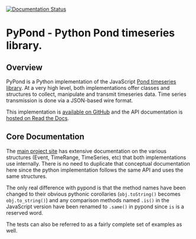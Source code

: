 [![Documentation Status](https://readthedocs.org/projects/pypond/badge/?version=latest)](http://pypond.readthedocs.io/en/latest/?badge=latest)

# PyPond - Python Pond timeseries library.

## Overview

PyPond is a Python implementation of the JavaScript [Pond timeseries library](http://software.es.net/pond/). At a very high level, both implementations offer classes and structures to collect, manipulate and transmit timeseries data. Time series transmission is done via a JSON-based wire format.

This implementation is [available on GitHub](https://github.com/esnet/pypond) and the API documentation is [hosted on Read the Docs](http://pypond.readthedocs.org/).

## Core Documentation

The [main project site](http://software.es.net/pond/) has extensive documentation on the various structures (Event, TimeRange, TimeSeries, etc) that both implementations use internally. There is no need to duplicate that conceptual documentation here since the python implementation follows the same API and uses the same structures.

The only real difference with pypond is that the method names have been changed to their obvious pythonic corollaries (`obj.toString()` becomes `obj.to_string()`) and any comparison methods named `.is()` in the JavaScript version have been renamed to `.same()` in pypond since `is` is a reserved word.

The tests can also be referred to as a fairly complete set of examples as well.

